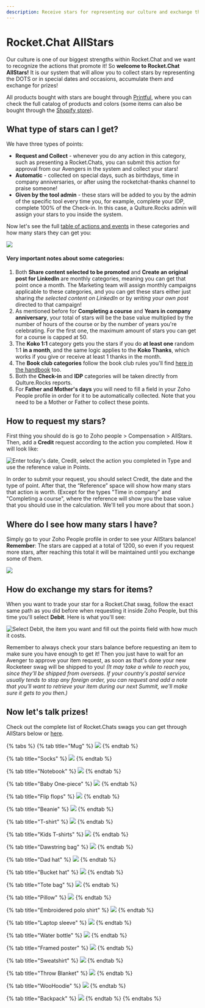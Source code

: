 ```yaml
---
description: Receive stars for representing our culture and exchange them for prizes!
---
```


# Rocket.Chat AllStars

Our culture is one of our biggest strengths within Rocket.Chat and we want to recognize the actions that promote it! So **welcome to Rocket.Chat AllStars!** It is our system that will allow you to collect stars by representing the DOTS or in special dates and occasions, accumulate them and exchange for prizes!

All products bought with stars are bought through [Printful](https://www.printful.com/custom-products), where you can check the full catalog of products and colors (some items can also be bought through the [Shopify store](https://rocket-chat.myshopify.com)).

## What type of stars can I get?

We have three types of points:

* **Request and Collect** - whenever you do any action in this category, such as presenting a Rocket.Chats, you can submit this action for approval from our Avengers in the system and collect your stars!
* **Automatic** - collected on special days, such as birthdays, time in company anniversaries, or after using the rocketchat-thanks channel to praise someone!
* **Given by the tool admin** - these stars will be added to you by the admin of the specific tool every time you, for example, complete your IDP, complete 100% of the Check-in. In this case, a Qulture.Rocks admin will assign your stars to you inside the system.

Now let's see the full [table of actions and events](https://docs.google.com/spreadsheets/d/1GfdttY-0eFtzY5ZerPKRaAwvSQGaxjbFSZsa4RoebuA/edit#gid=0) in these categories and how many stars they can get you:

![](<../../.gitbook/assets/table of stars (1).png>)

#### Very important notes about some categories:

1. Both **Share content selected to be promoted** and **Create an original post for LinkedIn** are monthly categories, meaning you can get that point once a month. The Marketing team will assign monthly campaigns applicable to these categories, and you can get these stars either just sharing _the selected content on LinkedIn_ or by _writing your own post_ directed to that campaign!
2. As mentioned before for **Completing a course** and **Years in company anniversary**, your total of stars will be the base value multiplied by the number of hours of the course or by the number of years you're celebrating. For the first one, the maximum amount of stars you can get for a course is capped at 50.
3. The **Koko 1:1** category gets you the stars if you do **at least one** random 1:1 **in a month**, and the same logic applies to the **Koko Thanks**, which works if you give or receive at least 1 thanks in the month.
4. The **Book club categories** follow the book club rules you'll find [here in the handbook](https://handbook.rocket.chat/company/people/developing-yourself/the-book-club) too.
5. Both the **Check-in** and **IDP** categories will be taken directly from Qulture.Rocks reports.
6. For **Father and Mother's days** you will need to fill a field in your Zoho People profile in order for it to be automatically collected. Note that you need to be a Mother or Father to collect these points.

## How to request my stars?

First thing you should do is go to Zoho people > Compensation > AllStars. Then, add a **Credit** request according to the action you completed. How it will look like:

![Enter today's date, Credit, select the action you completed in Type and use the reference value in Points.](https://lh6.googleusercontent.com/DLcomc6iSenUfw2L\_nXYy0RoTXjvbc7LwJeFHZteb\_nDsywodMzUSEe4cpchVfmw-xaxaWbLWivaWlwL-neTTv9MXhCPnomgDMELlcxzWs70Kk9-PYR2jauJEZ8SdePh6DUQMcJ7)

In order to submit your request, you should select Credit, the date and the type of point. After that, the “Reference” space will show how many stars that action is worth. (Except for the types "Time in company" and "Completing a course", where the reference will show you the base value that you should use in the calculation. We'll tell you more about that soon.)

## Where do I see how many stars I have?

Simply go to your Zoho People profile in order to see your AllStars balance! **Remember**: The stars are capped at a total of 1200, so even if you request more stars, after reaching this total it will be maintained until you exchange some of them.

![](https://lh3.googleusercontent.com/entTsPQZs\_t9elRDughEXYwco9lPuntXF3xIE-wfkaNjqnvgVNAFvzcFoNwctWYBNT9F7Ip72-fkrg3s2mM5WHoycars6zUHM-yM\_rVRdsn6trZ\_UPNfgfMuZhCKZnAhGLd5UqXX)

## How do exchange my stars for items?

When you want to trade your star for a Rocket.Chat swag, follow the exact same path as you did before when requesting it inside Zoho People, but this time you'll select **Debit**. Here is what you'll see:

![Select Debit, the item you want and fill out the points field with how much it costs.](https://lh5.googleusercontent.com/9iugO-LFFxnTjVEDVm1i2-ESbwgs8UdBO3EQU5HjvteUNJExuotgnBP7JQ82E4VVzpOm0n2lVOGPKII45s8nuGVOKB0CgeMMREK6SFtJvk7ms0Gjq2-XZKYVzUlPczim\_hWzecr8)

Remember to always check your stars balance before requesting an item to make sure you have enough to get it! Then you just have to wait for an Avenger to approve your item request, as soon as that's done your new Rocketeer swag will be shipped to you! _(It may take a while to reach you, since they'll be shipped from overseas. If your country's postal service usually tends to stop any foreign order, you can request and add a note that you'll want to retrieve your item during our next Summit, we'll make sure it gets to you then.)_

## **Now let's talk prizes!**

Check out the complete list of Rocket.Chats swags you can get through AllStars below or [here](https://docs.google.com/spreadsheets/d/1GfdttY-0eFtzY5ZerPKRaAwvSQGaxjbFSZsa4RoebuA/edit?usp=sharing).

{% tabs %}
{% tab title="Mug" %}
![](../../.gitbook/assets/mug.png)
{% endtab %}

{% tab title="Socks" %}
![](../../.gitbook/assets/socks.png)
{% endtab %}

{% tab title="Notebook" %}
![](../../.gitbook/assets/notebook.png)
{% endtab %}

{% tab title="Baby One-piece" %}
![](../../.gitbook/assets/tiptop.png)
{% endtab %}

{% tab title="Flip flops" %}
![](../../.gitbook/assets/flipflops.png)
{% endtab %}

{% tab title="Beanie" %}
![](../../.gitbook/assets/beanie.png)
{% endtab %}

{% tab title="T-shirt" %}
![](../../.gitbook/assets/tshirts.png)
{% endtab %}

{% tab title="Kids T-shirts" %}
![](../../.gitbook/assets/Allstars.png)
{% endtab %}

{% tab title="Dawstring bag" %}
![](../../.gitbook/assets/drawstring.png)
{% endtab %}

{% tab title="Dad hat" %}
![](<../../.gitbook/assets/dad hat.png>)
{% endtab %}

{% tab title="Bucket hat" %}
![](../../.gitbook/assets/bucket.png)
{% endtab %}

{% tab title="Tote bag" %}
![](../../.gitbook/assets/tote.png)
{% endtab %}

{% tab title="Pillow" %}
![](../../.gitbook/assets/pillow.png)
{% endtab %}

{% tab title="Embroidered polo shirt" %}
![](<../../.gitbook/assets/polo shirts.png>)
{% endtab %}

{% tab title="Laptop sleeve" %}
![](../../.gitbook/assets/laptop.png)
{% endtab %}

{% tab title="Water bottle" %}
![](../../.gitbook/assets/bottle.png)
{% endtab %}

{% tab title="Framed poster" %}
![](<../../.gitbook/assets/framed poster.png>)
{% endtab %}

{% tab title="Sweatshirt" %}
![](../../.gitbook/assets/sweatshirt.png)
{% endtab %}

{% tab title="Throw Blanket" %}
![](<../../.gitbook/assets/throw towel.png>)
{% endtab %}

{% tab title="WooHoodie" %}
![](../../.gitbook/assets/hoodie.png)
{% endtab %}

{% tab title="Backpack" %}
![](../../.gitbook/assets/backpack.png)
{% endtab %}
{% endtabs %}
